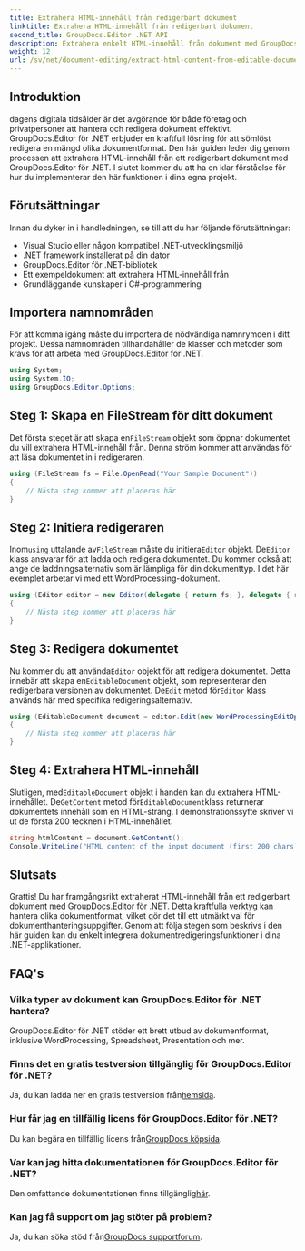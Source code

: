 ```yaml
---
title: Extrahera HTML-innehåll från redigerbart dokument
linktitle: Extrahera HTML-innehåll från redigerbart dokument
second_title: GroupDocs.Editor .NET API
description: Extrahera enkelt HTML-innehåll från dokument med GroupDocs.Editor för .NET. Följ vår detaljerade guide för sömlös integration och dokumenthantering.
weight: 12
url: /sv/net/document-editing/extract-html-content-from-editable-document/
---
```

## Introduktion
dagens digitala tidsålder är det avgörande för både företag och privatpersoner att hantera och redigera dokument effektivt. GroupDocs.Editor för .NET erbjuder en kraftfull lösning för att sömlöst redigera en mängd olika dokumentformat. Den här guiden leder dig genom processen att extrahera HTML-innehåll från ett redigerbart dokument med GroupDocs.Editor för .NET. I slutet kommer du att ha en klar förståelse för hur du implementerar den här funktionen i dina egna projekt.
## Förutsättningar
Innan du dyker in i handledningen, se till att du har följande förutsättningar:
- Visual Studio eller någon kompatibel .NET-utvecklingsmiljö
- .NET framework installerat på din dator
- GroupDocs.Editor för .NET-bibliotek
- Ett exempeldokument att extrahera HTML-innehåll från
- Grundläggande kunskaper i C#-programmering
## Importera namnområden
För att komma igång måste du importera de nödvändiga namnrymden i ditt projekt. Dessa namnområden tillhandahåller de klasser och metoder som krävs för att arbeta med GroupDocs.Editor för .NET.
```csharp
using System;
using System.IO;
using GroupDocs.Editor.Options;
```
## Steg 1: Skapa en FileStream för ditt dokument
Det första steget är att skapa en`FileStream` objekt som öppnar dokumentet du vill extrahera HTML-innehåll från. Denna ström kommer att användas för att läsa dokumentet in i redigeraren.
```csharp
using (FileStream fs = File.OpenRead("Your Sample Document"))
{
    // Nästa steg kommer att placeras här
}
```
## Steg 2: Initiera redigeraren
 Inom`using` uttalande av`FileStream` måste du initiera`Editor` objekt. De`Editor` klass ansvarar för att ladda och redigera dokumentet. Du kommer också att ange de laddningsalternativ som är lämpliga för din dokumenttyp. I det här exemplet arbetar vi med ett WordProcessing-dokument.
```csharp
using (Editor editor = new Editor(delegate { return fs; }, delegate { return new WordProcessingLoadOptions(); }))
{
    // Nästa steg kommer att placeras här
}
```
## Steg 3: Redigera dokumentet
 Nu kommer du att använda`Editor` objekt för att redigera dokumentet. Detta innebär att skapa en`EditableDocument` objekt, som representerar den redigerbara versionen av dokumentet. De`Edit` metod för`Editor` klass används här med specifika redigeringsalternativ.
```csharp
using (EditableDocument document = editor.Edit(new WordProcessingEditOptions()))
{
    // Nästa steg kommer att placeras här
}
```
## Steg 4: Extrahera HTML-innehåll
 Slutligen, med`EditableDocument` objekt i handen kan du extrahera HTML-innehållet. De`GetContent` metod för`EditableDocument`klass returnerar dokumentets innehåll som en HTML-sträng. I demonstrationssyfte skriver vi ut de första 200 tecknen i HTML-innehållet.
```csharp
string htmlContent = document.GetContent();
Console.WriteLine("HTML content of the input document (first 200 chars): {0}", htmlContent.Substring(0, 200));
```

## Slutsats
Grattis! Du har framgångsrikt extraherat HTML-innehåll från ett redigerbart dokument med GroupDocs.Editor för .NET. Detta kraftfulla verktyg kan hantera olika dokumentformat, vilket gör det till ett utmärkt val för dokumenthanteringsuppgifter. Genom att följa stegen som beskrivs i den här guiden kan du enkelt integrera dokumentredigeringsfunktioner i dina .NET-applikationer.
## FAQ's
### Vilka typer av dokument kan GroupDocs.Editor för .NET hantera?
GroupDocs.Editor för .NET stöder ett brett utbud av dokumentformat, inklusive WordProcessing, Spreadsheet, Presentation och mer.
### Finns det en gratis testversion tillgänglig för GroupDocs.Editor för .NET?
 Ja, du kan ladda ner en gratis testversion från[hemsida](https://releases.groupdocs.com/).
### Hur får jag en tillfällig licens för GroupDocs.Editor för .NET?
 Du kan begära en tillfällig licens från[GroupDocs köpsida](https://purchase.groupdocs.com/temporary-license/).
### Var kan jag hitta dokumentationen för GroupDocs.Editor för .NET?
 Den omfattande dokumentationen finns tillgänglig[här](https://tutorials.groupdocs.com/editor/net/).
### Kan jag få support om jag stöter på problem?
 Ja, du kan söka stöd från[GroupDocs supportforum](https://forum.groupdocs.com/c/editor/20).